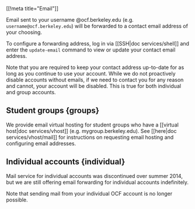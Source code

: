 [[!meta title="Email"]]

Email sent to your username @ocf.berkeley.edu (e.g.
`username@ocf.berkeley.edu`) will be forwarded to a contact email address of
your choosing.

To configure a forwarding address, log in via [[SSH|doc services/shell]] and
enter the `update-email` command to view or update your contact email address.

Note that you are required to keep your contact address up-to-date for as long
as you continue to use your account. While we do not proactively disable
accounts without emails, if we need to contact you for any reason and cannot,
your account will be disabled. This is true for both individual and group
accounts.

## Student groups    {groups}

We provide email virtual hosting for student groups who have a [[virtual
host|doc services/vhost]] (e.g. mygroup.berkeley.edu). See [[here|doc
services/vhost/mail]] for instructions on requesting email hosting and
configuring email addresses.

## Individual accounts    {individual}

Mail service for individual accounts was discontinued over summer 2014, but we
are still offering email forwarding for individual accounts indefinitely.

Note that sending mail from your individual OCF account is no longer possible.
